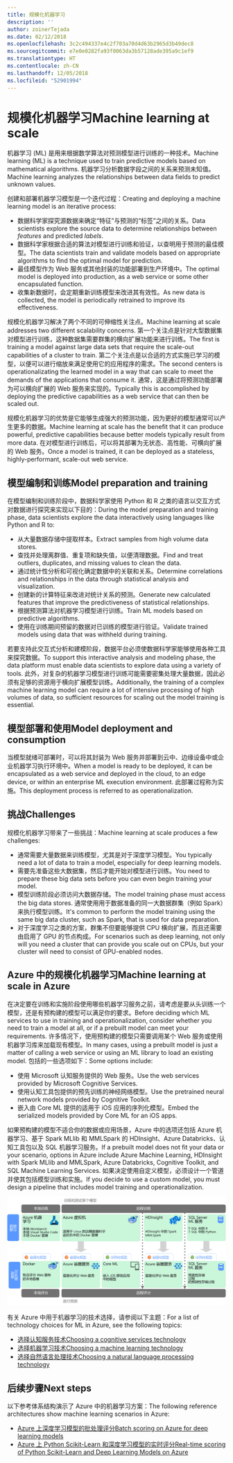 ```yaml
---
title: 规模化机器学习
description: ''
author: zoinerTejada
ms.date: 02/12/2018
ms.openlocfilehash: 3c2c494337e4c2f703a70d4d63b2965d3b49dec8
ms.sourcegitcommit: e7e0e0282fa93f0063da3b57128ade395a9c1ef9
ms.translationtype: HT
ms.contentlocale: zh-CN
ms.lasthandoff: 12/05/2018
ms.locfileid: "52901994"
---
```

# <a name="machine-learning-at-scale"></a><span data-ttu-id="dea4a-102">规模化机器学习</span><span class="sxs-lookup"><span data-stu-id="dea4a-102">Machine learning at scale</span></span>

<span data-ttu-id="dea4a-103">机器学习 (ML) 是用来根据数学算法对预测模型进行训练的一种技术。</span><span class="sxs-lookup"><span data-stu-id="dea4a-103">Machine learning (ML) is a technique used to train predictive models based on mathematical algorithms.</span></span> <span data-ttu-id="dea4a-104">机器学习分析数据字段之间的关系来预测未知值。</span><span class="sxs-lookup"><span data-stu-id="dea4a-104">Machine learning analyzes the relationships between data fields to predict unknown values.</span></span>

<span data-ttu-id="dea4a-105">创建和部署机器学习模型是一个迭代过程：</span><span class="sxs-lookup"><span data-stu-id="dea4a-105">Creating and deploying a machine learning model is an iterative process:</span></span>

* <span data-ttu-id="dea4a-106">数据科学家探究源数据来确定“特征”与预测的“标签”之间的关系。</span><span class="sxs-lookup"><span data-stu-id="dea4a-106">Data scientists explore the source data to determine relationships between *features* and predicted *labels*.</span></span>
* <span data-ttu-id="dea4a-107">数据科学家根据合适的算法对模型进行训练和验证，以查明用于预测的最佳模型。</span><span class="sxs-lookup"><span data-stu-id="dea4a-107">The data scientists train and validate models based on appropriate algorithms to find the optimal model for prediction.</span></span>
* <span data-ttu-id="dea4a-108">最佳模型作为 Web 服务或其他封装的功能部署到生产环境中。</span><span class="sxs-lookup"><span data-stu-id="dea4a-108">The optimal model is deployed into production, as a web service or some other encapsulated function.</span></span>
* <span data-ttu-id="dea4a-109">收集新数据时，会定期重新训练模型来改进其有效性。</span><span class="sxs-lookup"><span data-stu-id="dea4a-109">As new data is collected, the model is periodically retrained to improve its effectiveness.</span></span>

<span data-ttu-id="dea4a-110">规模化机器学习解决了两个不同的可伸缩性关注点。</span><span class="sxs-lookup"><span data-stu-id="dea4a-110">Machine learning at scale addresses two different scalability concerns.</span></span> <span data-ttu-id="dea4a-111">第一个关注点是针对大型数据集对模型进行训练，这种数据集需要群集的横向扩展功能来进行训练。</span><span class="sxs-lookup"><span data-stu-id="dea4a-111">The first is training a model against large data sets that require the scale-out capabilities of a cluster to train.</span></span> <span data-ttu-id="dea4a-112">第二个关注点是以合适的方式实施已学习的模型，以便可以进行缩放来满足使用它的应用程序的需求。</span><span class="sxs-lookup"><span data-stu-id="dea4a-112">The second centers is operationalizating the learned model in a way that can scale to meet the demands of the applications that consume it.</span></span> <span data-ttu-id="dea4a-113">通常，这是通过将预测功能部署为可以横向扩展的 Web 服务来实现的。</span><span class="sxs-lookup"><span data-stu-id="dea4a-113">Typically this is accomplished by deploying the predictive capabilities as a web service that can then be scaled out.</span></span>

<span data-ttu-id="dea4a-114">规模化机器学习的优势是它能够生成强大的预测功能，因为更好的模型通常可以产生更多的数据。</span><span class="sxs-lookup"><span data-stu-id="dea4a-114">Machine learning at scale has the benefit that it can produce powerful, predictive capabilities because better models typically result from more data.</span></span> <span data-ttu-id="dea4a-115">在对模型进行训练后，可以将其部署为无状态、高性能、可横向扩展的 Web 服务。</span><span class="sxs-lookup"><span data-stu-id="dea4a-115">Once a model is trained, it can be deployed as a stateless, highly-performant, scale-out web service.</span></span> 

## <a name="model-preparation-and-training"></a><span data-ttu-id="dea4a-116">模型编制和训练</span><span class="sxs-lookup"><span data-stu-id="dea4a-116">Model preparation and training</span></span>

<span data-ttu-id="dea4a-117">在模型编制和训练阶段中，数据科学家使用 Python 和 R 之类的语言以交互方式对数据进行探究来实现以下目的：</span><span class="sxs-lookup"><span data-stu-id="dea4a-117">During the model preparation and training phase, data scientists explore the data interactively using languages like Python and R to:</span></span>

* <span data-ttu-id="dea4a-118">从大量数据存储中提取样本。</span><span class="sxs-lookup"><span data-stu-id="dea4a-118">Extract samples from high volume data stores.</span></span>
* <span data-ttu-id="dea4a-119">查找并处理离群值、重复项和缺失值，以便清理数据。</span><span class="sxs-lookup"><span data-stu-id="dea4a-119">Find and treat outliers, duplicates, and missing values to clean the data.</span></span>
* <span data-ttu-id="dea4a-120">通过统计性分析和可视化确定数据中的关联和关系。</span><span class="sxs-lookup"><span data-stu-id="dea4a-120">Determine correlations and relationships in the data through statistical analysis and visualization.</span></span>
* <span data-ttu-id="dea4a-121">创建新的计算特征来改进对统计关系的预测。</span><span class="sxs-lookup"><span data-stu-id="dea4a-121">Generate new calculated features that improve the predictiveness of statistical relationships.</span></span>
* <span data-ttu-id="dea4a-122">根据预测算法对机器学习模型进行训练。</span><span class="sxs-lookup"><span data-stu-id="dea4a-122">Train ML models based on predictive algorithms.</span></span>
* <span data-ttu-id="dea4a-123">使用在训练期间预留的数据对已训练的模型进行验证。</span><span class="sxs-lookup"><span data-stu-id="dea4a-123">Validate trained models using data that was withheld during training.</span></span>

<span data-ttu-id="dea4a-124">若要支持此交互式分析和建模阶段，数据平台必须使数据科学家能够使用各种工具来探究数据。</span><span class="sxs-lookup"><span data-stu-id="dea4a-124">To support this interactive analysis and modeling phase, the data platform must enable data scientists to explore data using a variety of tools.</span></span> <span data-ttu-id="dea4a-125">此外，对复杂的机器学习模型进行训练可能需要密集处理大量数据，因此必须有足够的资源用于横向扩展模型训练。</span><span class="sxs-lookup"><span data-stu-id="dea4a-125">Additionally, the training of a complex machine learning model can require a lot of intensive processing of high volumes of data, so sufficient resources for scaling out the model training is essential.</span></span>

## <a name="model-deployment-and-consumption"></a><span data-ttu-id="dea4a-126">模型部署和使用</span><span class="sxs-lookup"><span data-stu-id="dea4a-126">Model deployment and consumption</span></span>

<span data-ttu-id="dea4a-127">当模型就绪可部署时，可以将其封装为 Web 服务并部署到云中、边缘设备中或企业机器学习执行环境中。</span><span class="sxs-lookup"><span data-stu-id="dea4a-127">When a model is ready to be deployed, it can be encapsulated as a web service and deployed in the cloud, to an edge device, or within an enterprise ML execution environment.</span></span> <span data-ttu-id="dea4a-128">此部署过程称为实施。</span><span class="sxs-lookup"><span data-stu-id="dea4a-128">This deployment process is referred to as operationalization.</span></span>

## <a name="challenges"></a><span data-ttu-id="dea4a-129">挑战</span><span class="sxs-lookup"><span data-stu-id="dea4a-129">Challenges</span></span>

<span data-ttu-id="dea4a-130">规模化机器学习带来了一些挑战：</span><span class="sxs-lookup"><span data-stu-id="dea4a-130">Machine learning at scale produces a few challenges:</span></span>

- <span data-ttu-id="dea4a-131">通常需要大量数据来训练模型，尤其是对于深度学习模型。</span><span class="sxs-lookup"><span data-stu-id="dea4a-131">You typically need a lot of data to train a model, especially for deep learning models.</span></span>
- <span data-ttu-id="dea4a-132">需要先准备这些大数据集，然后才能开始对模型进行训练。</span><span class="sxs-lookup"><span data-stu-id="dea4a-132">You need to prepare these big data sets before you can even begin training your model.</span></span>
- <span data-ttu-id="dea4a-133">模型训练阶段必须访问大数据存储。</span><span class="sxs-lookup"><span data-stu-id="dea4a-133">The model training phase must access the big data stores.</span></span> <span data-ttu-id="dea4a-134">通常使用用于数据准备的同一大数据群集（例如 Spark）来执行模型训练。</span><span class="sxs-lookup"><span data-stu-id="dea4a-134">It's common to perform the model training using the same big data cluster, such as Spark, that is used for data preparation.</span></span> 
- <span data-ttu-id="dea4a-135">对于深度学习之类的方案，群集不但要能够提供 CPU 横向扩展，而且还需要由启用了 GPU 的节点构成。</span><span class="sxs-lookup"><span data-stu-id="dea4a-135">For scenarios such as deep learning, not only will you need a cluster that can provide you scale out on CPUs, but your cluster will need to consist of GPU-enabled nodes.</span></span>

## <a name="machine-learning-at-scale-in-azure"></a><span data-ttu-id="dea4a-136">Azure 中的规模化机器学习</span><span class="sxs-lookup"><span data-stu-id="dea4a-136">Machine learning at scale in Azure</span></span>

<span data-ttu-id="dea4a-137">在决定要在训练和实施阶段使用哪些机器学习服务之前，请考虑是要从头训练一个模型，还是有预构建的模型可以满足你的要求。</span><span class="sxs-lookup"><span data-stu-id="dea4a-137">Before deciding which ML services to use in training and operationalization, consider whether you need to train a model at all, or if a prebuilt model can meet your requirements.</span></span> <span data-ttu-id="dea4a-138">许多情况下，使用预构建的模型只需要调用某个 Web 服务或使用机器学习库来加载现有模型。</span><span class="sxs-lookup"><span data-stu-id="dea4a-138">In many cases, using a prebuilt model is just a matter of calling a web service or using an ML library to load an existing model.</span></span> <span data-ttu-id="dea4a-139">包括的一些选项如下：</span><span class="sxs-lookup"><span data-stu-id="dea4a-139">Some options include:</span></span> 

- <span data-ttu-id="dea4a-140">使用 Microsoft 认知服务提供的 Web 服务。</span><span class="sxs-lookup"><span data-stu-id="dea4a-140">Use the web services provided by Microsoft Cognitive Services.</span></span>
- <span data-ttu-id="dea4a-141">使用认知工具包提供的预先训练的神经网络模型。</span><span class="sxs-lookup"><span data-stu-id="dea4a-141">Use the pretrained neural network models provided by Cognitive Toolkit.</span></span>
- <span data-ttu-id="dea4a-142">嵌入由 Core ML 提供的适用于 iOS 应用的序列化模型。</span><span class="sxs-lookup"><span data-stu-id="dea4a-142">Embed the serialized models provided by Core ML for an iOS apps.</span></span> 

<span data-ttu-id="dea4a-143">如果预构建的模型不适合你的数据或应用场景，Azure 中的选项还包括 Azure 机器学习、基于 Spark MLlib 和 MMLSpark 的 HDInsight、Azure Databricks、认知工具包以及 SQL 机器学习服务。</span><span class="sxs-lookup"><span data-stu-id="dea4a-143">If a prebuilt model does not fit your data or your scenario, options in Azure include Azure Machine Learning, HDInsight with Spark MLlib and MMLSpark, Azure Databricks, Cognitive Toolkit, and SQL Machine Learning Services.</span></span> <span data-ttu-id="dea4a-144">如果决定使用自定义模型，必须设计一个管道并使其包括模型训练和实施。</span><span class="sxs-lookup"><span data-stu-id="dea4a-144">If you decide to use a custom model, you must design a pipeline that includes model training and operationalization.</span></span> 

![Azure 中的模型选项](./images/machine-learning-model-training-and-deployment.png)

<span data-ttu-id="dea4a-146">有关 Azure 中用于机器学习的技术选择，请参阅以下主题：</span><span class="sxs-lookup"><span data-stu-id="dea4a-146">For a list of technology choices for ML in Azure, see the following topics:</span></span>

- [<span data-ttu-id="dea4a-147">选择认知服务技术</span><span class="sxs-lookup"><span data-stu-id="dea4a-147">Choosing a cognitive services technology</span></span>](../technology-choices/cognitive-services.md)
- [<span data-ttu-id="dea4a-148">选择机器学习技术</span><span class="sxs-lookup"><span data-stu-id="dea4a-148">Choosing a machine learning technology</span></span>](../technology-choices/data-science-and-machine-learning.md)
- [<span data-ttu-id="dea4a-149">选择自然语言处理技术</span><span class="sxs-lookup"><span data-stu-id="dea4a-149">Choosing a natural language processing technology</span></span>](../technology-choices/natural-language-processing.md)

## <a name="next-steps"></a><span data-ttu-id="dea4a-150">后续步骤</span><span class="sxs-lookup"><span data-stu-id="dea4a-150">Next steps</span></span>

<span data-ttu-id="dea4a-151">以下参考体系结构演示了 Azure 中的机器学习方案：</span><span class="sxs-lookup"><span data-stu-id="dea4a-151">The following reference architectures show machine learning scenarios in Azure:</span></span>

- [<span data-ttu-id="dea4a-152">Azure 上深度学习模型的批处理评分</span><span class="sxs-lookup"><span data-stu-id="dea4a-152">Batch scoring on Azure for deep learning models</span></span>](../../reference-architectures/ai/batch-scoring-deep-learning.md)
- [<span data-ttu-id="dea4a-153">Azure 上 Python Scikit-Learn 和深度学习模型的实时评分</span><span class="sxs-lookup"><span data-stu-id="dea4a-153">Real-time scoring of Python Scikit-Learn and Deep Learning Models on Azure</span></span>](../../reference-architectures/ai/realtime-scoring-python.md)